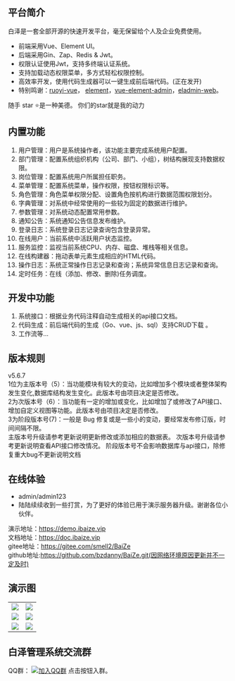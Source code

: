 ## 平台简介

白泽是一套全部开源的快速开发平台，毫无保留给个人及企业免费使用。

* 前端采用Vue、Element UI。
* 后端采用Gin、Zap、Redis & Jwt。
* 权限认证使用Jwt，支持多终端认证系统。
* 支持加载动态权限菜单，多方式轻松权限控制。
* 高效率开发，使用代码生成器可以一键生成前后端代码。(正在发开)
* 特别鸣谢：[ruoyi-vue](https://gitee.com/y_project/RuoYi-Vue?_from=gitee_search )，
 [element](https://github.com/ElemeFE/element )，[vue-element-admin](https://github.com/PanJiaChen/vue-element-admin )，[eladmin-web](https://github.com/elunez/eladmin-web )。

<p>随手 star ⭐是一种美德。 你们的star就是我的动力</p>

## 内置功能

1.  用户管理：用户是系统操作者，该功能主要完成系统用户配置。
2.  部门管理：配置系统组织机构（公司、部门、小组），树结构展现支持数据权限。
3.  岗位管理：配置系统用户所属担任职务。
4.  菜单管理：配置系统菜单，操作权限，按钮权限标识等。
5.  角色管理：角色菜单权限分配、设置角色按机构进行数据范围权限划分。
6.  字典管理：对系统中经常使用的一些较为固定的数据进行维护。
7.  参数管理：对系统动态配置常用参数。
8.  通知公告：系统通知公告信息发布维护。
9.  登录日志：系统登录日志记录查询包含登录异常。
10. 在线用户：当前系统中活跃用户状态监控。
11. 服务监控：监视当前系统CPU、内存、磁盘、堆栈等相关信息。
12. 在线构建器：拖动表单元素生成相应的HTML代码。
13. 操作日志：系统正常操作日志记录和查询；系统异常信息日志记录和查询。
14. 定时任务：在线（添加、修改、删除)任务调度。
## 开发中功能



1. 系统接口：根据业务代码注释自动生成相关的api接口文档。
2. 代码生成：前后端代码的生成（Go、vue、js、sql）支持CRUD下载 。
3. 工作流等...

## 版本规则
v5.6.7<br>
1位为主版本号（5）：当功能模块有较大的变动，比如增加多个模块或者整体架构发生变化,数据库结构发生变化。此版本号由项目决定是否修改。
<br> 
2为次版本号（6）：当功能有一定的增加或变化，比如增加了或修改了API接口、增加自定义视图等功能。此版本号由项目决定是否修改。
<br>
3为阶段版本号(7)：一般是 Bug 修复或是一些小的变动，要经常发布修订版，时间间隔不限。
<br>
主版本号升级请参考更新说明更新修改或添加相应的数据表。
次版本号升级请参考更新说明查看API接口修改情况。
阶段版本号不会影响数据库与api接口，除修复重大bug不更新说明文档

## 在线体验

- admin/admin123
- 陆陆续续收到一些打赏，为了更好的体验已用于演示服务器升级。谢谢各位小伙伴。

演示地址：https://demo.ibaize.vip
<br>
文档地址：https://doc.ibaize.vip
<br>
gitee地址：https://gitee.com/smell2/BaiZe
<br>
github地址:https://github.com/bzdanny/BaiZe.git(因网络环境原因更新并不一定及时)

## 演示图

<table>
    <tr>
        <td><img src="https://gitee.com/smell2/BaiZe/raw/imgs/202110241805797.jpg"/></td>
        <td><img src="https://gitee.com/smell2/BaiZe/raw/imgs/202110241806256.jpg"/></td>
    </tr>
    <tr>
        <td><img src="https://gitee.com/smell2/BaiZe/raw/imgs/202110242322137.png"/></td>
        <td><img src="https://gitee.com/smell2/BaiZe/raw/imgs/202110242323820.png"/></td>
    </tr>  
    <tr>
        <td><img src="https://gitee.com/smell2/BaiZe/raw/imgs/202112082243214.png"/></td>
        <td><img src="https://gitee.com/smell2/BaiZe/raw/imgs/202112082242154.png"/></td>
    </tr>
  
</table>


## 白泽管理系统交流群


QQ群： [![加入QQ群](https://img.shields.io/badge/83064682-blue.svg)](https://qm.qq.com/cgi-bin/qm/qr?k=rAIw_VQ_blbSQu0J6fApnm5RbAc2CHbp&jump_from=webapi) 点击按钮入群。